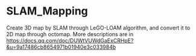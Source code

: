 # SLAM_Mapping
Create 3D map by SLAM through LeGO-LOAM algorithm, and convert it to 2D map through octomap.
More descriptions are in https://docs.qq.com/doc/DUWtVUWdGaExCRHpE?&u=9a17486cb8654971b01940e3c033984b
